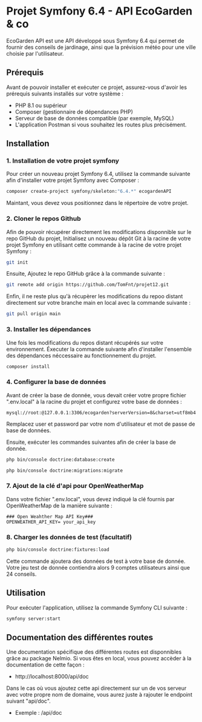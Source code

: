 # Projet Symfony 6.4 - API EcoGarden & co

EcoGarden API est une API développé sous Symfony 6.4 qui permet de fournir des conseils de jardinage, ainsi que la prévision météo pour une ville choisie par l'utilisateur.

## Prérequis

Avant de pouvoir installer et exécuter ce projet, assurez-vous d'avoir les prérequis suivants installés sur votre système :

- PHP 8.1 ou supérieur
- Composer (gestionnaire de dépendances PHP)
- Serveur de base de données compatible (par exemple, MySQL)
- L'application Postman si vous souhaitez les routes plus précisément.

## Installation

### 1. Installation de votre  projet symfony

Pour créer un nouveau projet Symfony 6.4, utilisez la commande suivante afin d'installer votre projet Symfony avec Composer :

```bash
composer create-project symfony/skeleton:"6.4.*" ecogardenAPI
````
Maintant, vous devez vous positionnez dans le répertoire de votre projet.

### 2. Cloner le repos Github

Afin de pouvoir récupérer directement les modifications disponnible sur le repo GitHub du projet, Initialisez un nouveau dépôt Git à la racine de votre projet Symfony en utilisant cette commande à la racine de votre projet Symfony :
```bash
git init 
````

Ensuite, Ajoutez le repo GitHub grâce à la commande suivante :
```bash
git remote add origin https://github.com/TomFnt/projet12.git
````

Enfin, il ne reste plus qu'à récupèrer les modifications du repoo distant directement sur votre branche main en local avec la commande suivante :
```bash
git pull origin main
```

### 3. Installer les dépendances

Une fois les modifications du repos distant récupérés sur votre environnement. Éxecuter la commande suivante afin d'installer l'ensemble des dépendances néccessaire au fonctionnement du projet.
```bash
composer install
```

### 4. Configurer la base de données


Avant de créer la base de donnée, vous devait créer votre propre fichier ".env.local" à la racine du projet et configurez votre base de données :

```plaintext
mysql://root:@127.0.0.1:3306/ecogarden?serverVersion=8&charset=utf8mb4
```
Remplacez user et password par votre nom d'utilisateur et mot de passe de base de données.

Ensuite, exécuter les commandes suivantes afin de créer la base de donnée.
```bash
php bin/console doctrine:database:create
```

```bash
php bin/console doctrine:migrations:migrate
```

### 7. Ajout de la clé d'api pour OpenWeatherMap

Dans votre fichier ".env.local", vous devez indiqué la clé fournis par OpenWeatherMap de la manière suivante : 

```plaintext
### Open Weahther Map API Key###
OPENWEATHER_API_KEY= your_api_key
```

### 8. Charger les données de test (facultatif)
```bash
php bin/console doctrine:fixtures:load
```
Cette commande ajoutera des données de test à votre base de donnée. Votre jeu test de donnée contiendra alors 9 comptes utilisateurs ainsi que 24 conseils.


## Utilisation

Pour exécuter l'application, utilisez la commande Symfony CLI suivante :

```bash
symfony server:start
```

## Documentation des différentes routes

Une documentation spécifique des différentes routes est disponnibles grâce au package Nelmio. Si vous êtes en local, vous pouvez accèder à la documentation de cette façon : 
* http://localhost:8000/api/doc

Dans le cas où vous ajoutez cette api directement sur un de vos serveur avec votre propre nom de domaine, vous aurez juste à rajouter le endpoint suivant "api/doc".
* Exemple : /api/doc